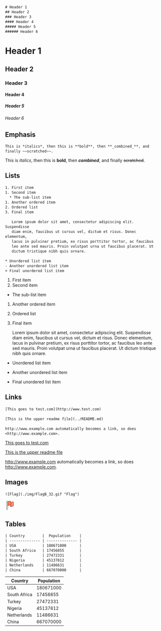 ```
# Header 1
## Header 2
### Header 3
#### Header 4
##### Header 5
###### Header 6
```

# Header 1
## Header 2
### Header 3
#### Header 4
##### Header 5
###### Header 6

## Emphasis
```
This is *italics*, then this is **bold**, then **_combined_**, and
finally ~~scratched~~.
```
This is *italics*, then this is **bold**, then **_combined_**, and
finally ~~scratched~~.

## Lists
```
1. First item
1. Second item
  * The sub-list item
1. Another ordered item
2. Ordered list
3. Final item

   Lorem ipsum dolor sit amet, consectetur adipiscing elit. Suspendisse
   diam enim, faucibus ut cursus vel, dictum et risus. Donec elementum,
   lacus in pulvinar pretium, ex risus porttitor tortor, ac faucibus
   leo ante sed mauris. Proin volutpat urna ut faucibus placerat. Ut
   dictum tristique nibh quis ornare.

* Unordered list item
- Another unordered list item
+ Final unordered list item
```
1. First item
1. Second item
  * The sub-list item
1. Another ordered item
2. Ordered list
3. Final item

   Lorem ipsum dolor sit amet, consectetur adipiscing elit. Suspendisse
   diam enim, faucibus ut cursus vel, dictum et risus. Donec elementum,
   lacus in pulvinar pretium, ex risus porttitor tortor, ac faucibus
   leo ante sed mauris. Proin volutpat urna ut faucibus placerat. Ut
   dictum tristique nibh quis ornare.

* Unordered list item
- Another unordered list item
+ Final unordered list item

## Links
```
[This goes to test.com](http://www.test.com)

[This is the upper readme file](../README.md)

http://www.example.com automatically becomes a link, so does
<http://www.example.com>.
```

[This goes to test.com](http://www.test.com)

[This is the upper readme file](../README.md)

http://www.example.com automatically becomes a link, so does
<http://www.example.com>.

## Images
```
![Flag](./img/FlagB_32.gif "Flag")
```

![Flag](./img/FlagB_32.gif "Flag")

## Tables
```
| Country        |  Population    |
| -------------- | -------------- |
| USA            | 180671000      |
| South Africa   | 17456855       |
| Turkey         | 27472331       |
| Nigeria        | 45137812       |
| Netherlands    | 11486631       |
| China          | 667070000      |
```

| Country        |  Population    |
| -------------- | -------------- |
| USA            | 180671000      |
| South Africa   | 17456855       |
| Turkey         | 27472331       |
| Nigeria        | 45137812       |
| Netherlands    | 11486631       |
| China          | 667070000      |